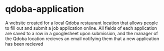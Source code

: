 # qdoba-application

A website created for a local Qdoba restaurant location that allows people to fill out and submit a job application online. All fields of each application are saved to a row in a googlesheet upon submission, and the manager of the Qdoba location recieves an email notifying them that a new application has been recieved
